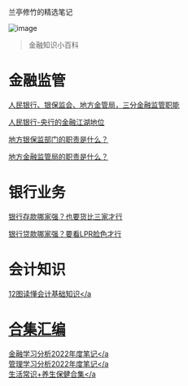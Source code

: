 兰亭修竹的精选笔记

![image](wenzhang.jpg")

> 金融知识小百科

# 金融监管

<a href="https://mp.weixin.qq.com/s/uxjlEzzTYr4da59Z2dd6MQ" rel="external nofollow" target="_blank"  title="baidu">人民银行、银保监会、地方金管局，三分金融监管职能</a>

<a href="https://mp.weixin.qq.com/s/KpHpyutnxTq3neWwPaFjbg" rel="external nofollow" target="_blank"  title="baidu">人民银行-央行的金融江湖地位</a>

<a href="https://mp.weixin.qq.com/s/aygkU9hd2EPlSGM16F5hpQ" rel="external nofollow" target="_blank"  title="baidu">地方银保监部门的职责是什么？</a>

<a href="https://mp.weixin.qq.com/s/Y-wuuTB2Jt2OcpVclZVksw" rel="external nofollow" target="_blank"  title="baidu">地方金融监管局的职责是什么？</a>

<a href="https://github.com/Yellowissea/blog/edit/main/兰亭修竹.jpg" rel="external nofollow" target="_blank"  title="baidu">
</a>

# 银行业务

<a href="https://mp.weixin.qq.com/s/Qv9HVivKMx5hHtPIobfypw" rel="external nofollow" target="_blank"  title="baidu">银行存款哪家强？也要货比三家才行</a>

<a href="https://mp.weixin.qq.com/s/SHrMg1BmTTs5Z5Xu4GC9Ig" rel="external nofollow" target="_blank"  title="baidu">银行贷款哪家强？要看LPR脸色才行</a>

# 会计知识

<a href="https://mp.weixin.qq.com/s/OWmEhExtgb1DxtxUee0RkQ" rel="external nofollow" target="_blank"  title="baidu">12图读懂会计基础知识</a
                                                                                                                                
                                                                                                                            
# 合集汇编

<a href="https://mp.weixin.qq.com/s/N5uUevJnwqkSZfXGHVC3Fw" rel="external nofollow" target="_blank"  title="baidu">金融学习分析2022年度笔记</a   
<a href="https://mp.weixin.qq.com/s/QpSg2MzyjoYsplre-qELHg" rel="external nofollow" target="_blank"  title="baidu">管理学习分析2022年度笔记</a   
<a href="https://mp.weixin.qq.com/s/B14Q1pJKfOciDVCUluoatg" rel="external nofollow" target="_blank"  title="baidu">生活常识+养生保健合集</a                                                                                                                              

